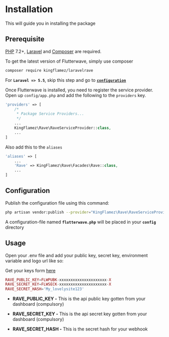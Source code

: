 # Installation

This will guide you in installing the package

## Prerequisite
[PHP](https://php.net) 7.2+, [Laravel](https://laravel.com) and [Composer](https://getcomposer.org) are required.

To get the latest version of Flutterwave, simply use composer

```bash
composer require kingflamez/laravelrave
```
For **`Laravel => 5.5`**, skip this step and go to [**`configuration`**](#configuration)

Once Flutterwave is installed, you need to register the service provider. Open up `config/app.php` and add the following to the `providers` key.

```php
'providers' => [
    /*
     * Package Service Providers...
     */
    ...
    KingFlamez\Rave\RaveServiceProvider::class,
    ...
]
```

Also add this to the `aliases`

```php
'aliases' => [
    ...
    'Rave' => KingFlamez\Rave\Facades\Rave::class,
    ...
]
```

## Configuration

Publish the configuration file using this command:

```bash
php artisan vendor:publish --provider="KingFlamez\Rave\RaveServiceProvider"
```

A configuration-file named **`flutterwave.php`** will be placed in your **`config`** directory

## Usage

Open your .env file and add your public key, secret key, environment variable and logo url like so:

Get your keys form [here](https://dashboard.flutterwave.com/dashboard/settings/apis)

```php
RAVE_PUBLIC_KEY=FLWPUBK-xxxxxxxxxxxxxxxxxxxxx-X
RAVE_SECRET_KEY=FLWSECK-xxxxxxxxxxxxxxxxxxxxx-X
RAVE_SECRET_HASH='My_lovelysite123'
```

* **RAVE_PUBLIC_KEY -** This is the api public key gotten from your dashboard (compulsory)

* **RAVE_SECRET_KEY -** This is the api secret key gotten from your dashboard (compulsory)

* **RAVE_SECRET_HASH -** This is the secret hash for your webhook
